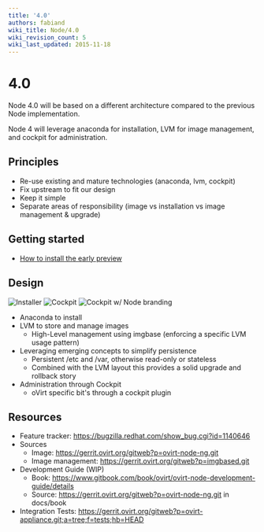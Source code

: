 ```yaml
---
title: '4.0'
authors: fabiand
wiki_title: Node/4.0
wiki_revision_count: 5
wiki_last_updated: 2015-11-18
---
```


# 4.0

Node 4.0 will be based on a different architecture compared to the previous Node implementation.

Node 4 will leverage anaconda for installation, LVM for image management, and cockpit for administration.

## Principles

*   Re-use existing and mature technologies (anaconda, lvm, cockpit)
*   Fix upstream to fit our design
*   Keep it simple
*   Separate areas of responsibility (image vs installation vs image management & upgrade)

## Getting started

*   [How to install the early preview](http://lists.ovirt.org/pipermail/devel/2016-January/012073.html)

## Design

![Installer](Inst-welcome.png "fig:Installer") ![Cockpit](Screenshot-storage.png "fig:Cockpit") ![Cockpit w/ Node branding](cockpit-node.png "fig:Cockpit w/ Node branding")

*   Anaconda to install
*   LVM to store and manage images
    -   High-Level management using imgbase (enforcing a specific LVM usage pattern)
*   Leveraging emerging concepts to simplify persistence
    -   Persistent /etc and /var, otherwise read-only or stateless
    -   Combined with the LVM layout this provides a solid upgrade and rollback story
*   Administration through Cockpit
    -   oVirt specific bit's through a cockpit plugin

## Resources

*   Feature tracker: <https://bugzilla.redhat.com/show_bug.cgi?id=1140646>
*   Sources
    -   Image: <https://gerrit.ovirt.org/gitweb?p=ovirt-node-ng.git>
    -   Image management: <https://gerrit.ovirt.org/gitweb?p=imgbased.git>
*   Development Guide (WIP)
    -   Book: <https://www.gitbook.com/book/ovirt/ovirt-node-development-guide/details>
    -   Source: <https://gerrit.ovirt.org/gitweb?p=ovirt-node-ng.git> in docs/book
*   Integration Tests: <https://gerrit.ovirt.org/gitweb?p=ovirt-appliance.git;a=tree;f=tests;hb=HEAD>

